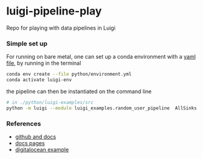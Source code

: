 # luigi-pipeline-play
Repo for playing with data pipelines in Luigi

### Simple set up

For running on bare metal, one can set up a conda environment with a [yaml file](./python/environment.yml), by running in the terminal
```bash
conda env create --file python/environment.yml
conda activate luigi-env
```

the pipeline can then be instantiated on the command line
```bash
# in ./python/luigi-examples/src
python -m luigi --module luigi_examples.random_user_pipeline  AllSinks --local-scheduler --workdir file-outputs
```

### References

- [github and docs](https://github.com/spotify/luigi)
- [docs pages](https://luigi.readthedocs.io/en/stable/running_luigi.html)
- [digitalocean example](https://www.digitalocean.com/community/tutorials/how-to-build-a-data-processing-pipeline-using-luigi-in-python-on-ubuntu-20-04)